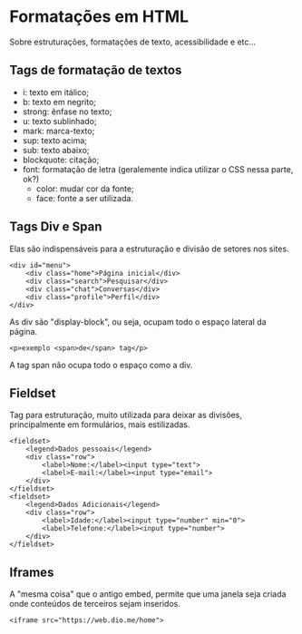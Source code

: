 # Formatações em HTML

Sobre estruturações, formatações de texto, acessibilidade e etc...

## Tags de formatação de textos
- i: texto em itálico;
- b: texto em negrito;
- strong: ênfase no texto;
- u: texto sublinhado;
- mark: marca-texto;
- sup: texto acima;
- sub: texto abaixo;
- blockquote: citação;
- font: formatação de letra (geralemente indica utilizar o CSS nessa parte, ok?)
    - color: mudar cor da fonte;
    - face: fonte a ser utilizada.

## Tags Div e Span
Elas são indispensáveis para a estruturação e divisão de setores nos sites.

```
<div id="menu">
    <div class="home">Página inicial</div>
    <div class="search">Pesquisar</div>
    <div class="chat">Conversas</div>
    <div class="profile">Perfil</div>
</div>
```
As div são "display-block", ou seja, ocupam todo o espaço lateral da página.

```
<p>exemplo <span>de</span> tag</p>
```
A tag span não ocupa todo o espaço como a div.

## Fieldset
Tag para estruturação, muito utilizada para deixar as divisões, principalmente em formulários, mais estilizadas.
```
<fieldset>
    <legend>Dados pessoais</legend>
    <div class="row">
        <label>Nome:</label><input type="text">
        <label>E-mail:</label><input type="email">
    </div>
</fieldset>
<fieldset>
    <legend>Dados Adicionais</legend>
    <div class="row">
        <label>Idade:</label><input type="number" min="0">
        <label>Telefone:</label><input type="number">
    </div>
</fieldset>
```

## Iframes
A "mesma coisa" que o antigo embed, permite que uma janela seja criada onde conteúdos de terceiros sejam inseridos.
```
<iframe src="https://web.dio.me/home">
```
